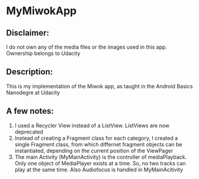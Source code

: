 # MyMiwokApp
## Disclaimer: 
  I do not own any of the media files or the images used in this app. Ownership belongs to Udacity
## Description:
This is my implementation of the Miwok app, as taught in the Android Basics Nanodegre at Udacity <br>

## A few notes:
1. I used a Recycler View instead of a ListView. ListViews are now deprecated
2. Instead of creating a Fragment class for each category, I created a single Fragment class, from which differnet fragment objects can be instantiated, depending on the current position of the ViewPager
3.  The main Activity (MyMainActivity) is the controller of mediaPlayback. Only one object of MediaPlayer exists at a time. So, no two tracks can play at the same time. Also Audiofocus is handled in MyMainAcitivity
